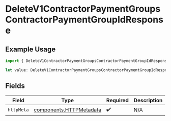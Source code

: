 # DeleteV1ContractorPaymentGroupsContractorPaymentGroupIdResponse

## Example Usage

```typescript
import { DeleteV1ContractorPaymentGroupsContractorPaymentGroupIdResponse } from "@gusto/embedded-api/models/operations/deletev1contractorpaymentgroupscontractorpaymentgroupid.js";

let value: DeleteV1ContractorPaymentGroupsContractorPaymentGroupIdResponse = {};
```

## Fields

| Field                                                              | Type                                                               | Required                                                           | Description                                                        |
| ------------------------------------------------------------------ | ------------------------------------------------------------------ | ------------------------------------------------------------------ | ------------------------------------------------------------------ |
| `httpMeta`                                                         | [components.HTTPMetadata](../../models/components/httpmetadata.md) | :heavy_check_mark:                                                 | N/A                                                                |